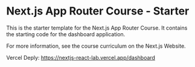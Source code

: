 # Next.js App Router Course - Starter

This is the starter template for the Next.js App Router Course. It contains the starting code for the dashboard application.

For more information, see the course curriculum on the Next.js Website.

Vercel Deply: https://nextjs-react-lab.vercel.app/dashboard
